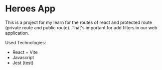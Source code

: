 # Heroes App

This is a project for my learn for the routes of react and protected route (private route and public route). That's important for add filters in our web application.


Used Technologies:

- React + Vite
- Javascript
- Jest (test)
